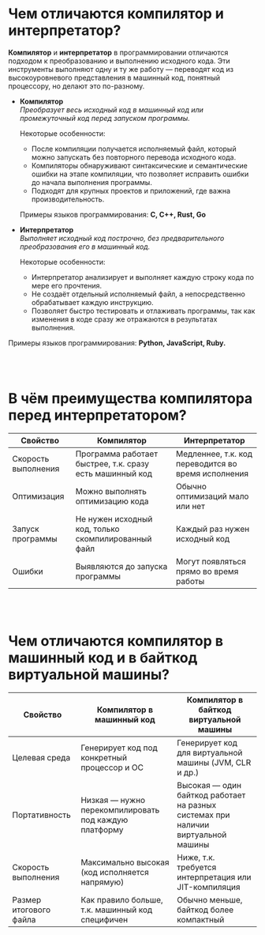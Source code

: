 # Чем отличаются компилятор и интерпретатор?

__Компилятор__ и __интерпретатор__ в программировании отличаются подходом к преобразованию и выполнению исходного кода. 
Эти инструменты выполняют одну и ту же работу — переводят код из высокоуровневого представления в машинный код, понятный процессору, но делают это по-разному. 
- __Компилятор__  
_Преобразует весь исходный код в машинный код или промежуточный код перед запуском программы._

  Некоторые особенности:
  - После компиляции получается исполняемый файл, который можно запускать без повторного перевода исходного кода.
  - Компиляторы обнаруживают синтаксические и семантические ошибки на этапе компиляции, что позволяет исправить ошибки до начала выполнения программы.
  - Подходят для крупных проектов и приложений, где важна производительность.
    
  Примеры языков программирования: __C, C++, Rust, Go__  


- __Интерпретатор__  
_Выполняет исходный код построчно, без предварительного преобразования его в машинный код._

  Некоторые особенности: 
    - Интерпретатор анализирует и выполняет каждую строку кода по мере его прочтения.
    - Не создаёт отдельный исполняемый файл, а непосредственно обрабатывает каждую инструкцию.
    - Позволяет быстро тестировать и отлаживать программы, так как изменения в коде сразу же отражаются в результатах выполнения.  
 
Примеры языков программирования: __Python, JavaScript, Ruby.__ 

<br><br>

# В чём преимущества компилятора перед интерпретатором?

| Свойство              | Компилятор                                   | Интерпретатор                           |
|-----------------------|----------------------------------------------|-----------------------------------------|
| Скорость выполнения   | Программа работает быстрее, т.к. сразу есть машинный код | Медленнее, т.к. код переводится во время исполнения |
| Оптимизация           | Можно выполнять оптимизацию кода             | Обычно оптимизаций мало или нет         |
| Запуск программы      | Не нужен исходный код, только скомпилированный файл | Каждый раз нужен исходный код          |
| Ошибки                | Выявляются до запуска программы              | Могут появляться прямо во время работы  |

<br><br>

# Чем отличаются компилятор в машинный код и в байткод виртуальной машины?

| Свойство              | Компилятор в машинный код                        | Компилятор в байткод виртуальной машины   |
|-----------------------|--------------------------------------------------|-------------------------------------------|
| Целевая среда         | Генерирует код под конкретный процессор и ОС     | Генерирует код для виртуальной машины (JVM, CLR и др.) |
| Портативность         | Низкая — нужно перекомпилировать под каждую платформу | Высокая — один байткод работает на разных системах при наличии виртуальной машины |
| Скорость выполнения   | Максимально высокая (код исполняется напрямую)   | Ниже, т.к. требуется интерпретация или JIT-компиляция |
| Размер итогового файла| Как правило больше, т.к. машинный код специфичен | Обычно меньше, байткод более компактный   |

